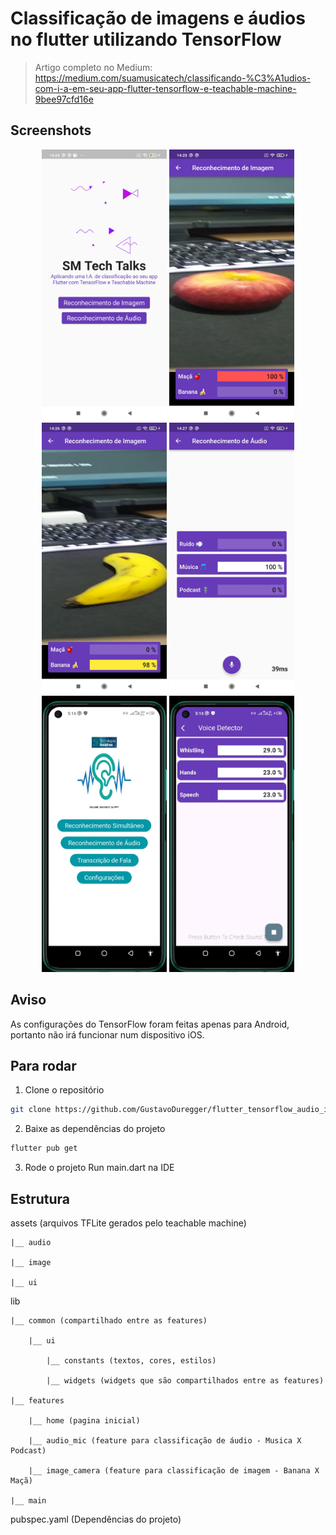 # Classificação de imagens e áudios no flutter utilizando TensorFlow
> Artigo completo no Medium: https://medium.com/suamusicatech/classificando-%C3%A1udios-com-i-a-em-seu-app-flutter-tensorflow-e-teachable-machine-9bee97cfd16e

## Screenshots
<p align = "center">
    <img src="assets_readme/Screenshot_home_screen.jpg" width="200px">
    <img src="assets_readme/Screenshot_apple.jpg" width="200px">
    <img src="assets_readme/Screenshot_banana.jpg" width="200px">
    <img src="assets_readme/Screenshot_audio.jpg" width="200px">
    <img src="assets_readme/img1.jpeg" width="200px">
    <img src="assets_readme/img2.jpeg" width="200px">
</p>

## Aviso
As configurações do TensorFlow foram feitas apenas para Android, portanto não irá funcionar num dispositivo iOS.

## Para rodar
1. Clone o repositório
```bash
git clone https://github.com/GustavoDuregger/flutter_tensorflow_audio_image.git
```
2. Baixe as dependências do projeto
```bash
flutter pub get
```
3. Rode o projeto
Run main.dart na IDE

## Estrutura

assets (arquivos TFLite gerados pelo teachable machine)

    |__ audio 
    
    |__ image
    
    |__ ui
    
lib

    |__ common (compartilhado entre as features)
    
        |__ ui
        
            |__ constants (textos, cores, estilos)
            
            |__ widgets (widgets que são compartilhados entre as features)
            
    |__ features
    
        |__ home (pagina inicial)
        
        |__ audio_mic (feature para classificação de áudio - Musica X Podcast)
        
        |__ image_camera (feature para classificação de imagem - Banana X Maçã)
        
    |__ main
    
pubspec.yaml (Dependências do projeto)

